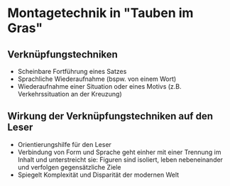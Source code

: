 Montagetechnik in "Tauben im Gras"
==================================

Verknüpfungstechniken
---------------------

-   Scheinbare Fortführung eines Satzes
-   Sprachliche Wiederaufnahme (bspw. von einem Wort)
-   Wiederaufnahme einer Situation oder eines Motivs (z.B.
    Verkehrssituation an der Kreuzung)

Wirkung der Verknüpfungstechniken auf den Leser
-----------------------------------------------

-   Orientierungshilfe für den Leser
-   Verbindung von Form und Sprache geht einher mit einer Trennung im
    Inhalt und unterstreicht sie: Figuren sind isoliert, leben
    nebeneinander und verfolgen gegensätzliche Ziele
-   Spiegelt Komplexität und Disparität der modernen Welt

